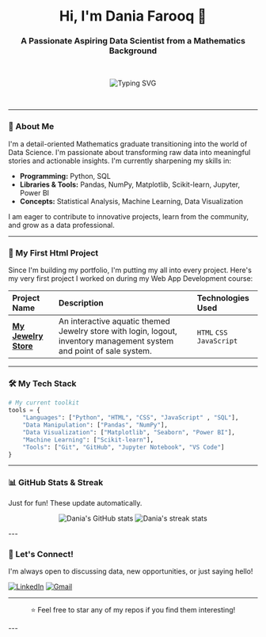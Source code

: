 <h1 align="center">Hi, I'm Dania Farooq 👋</h1>
<h3 align="center">A Passionate Aspiring Data Scientist from a Mathematics Background</h3>

<!-- A cool divider line -->
<br>
<p align="center">
  <img src="https://readme-typing-svg.demolab.com?font=Fira+Code&weight=600&size=22&duration=2000&pause=500&color=F71616&center=true&vCenter=true&width=435&lines=Data+Science+Enthusiast;Python+Lover;Problem+Solver" alt="Typing SVG" />
</p>
<br>

---

### 🧠 About Me

I'm a detail-oriented Mathematics graduate transitioning into the world of Data Science. I'm passionate about transforming raw data into meaningful stories and actionable insights. I'm currently sharpening my skills in:

*   **Programming:** Python, SQL
*   **Libraries & Tools:** Pandas, NumPy, Matplotlib, Scikit-learn, Jupyter, Power BI
*   **Concepts:** Statistical Analysis, Machine Learning, Data Visualization

I am eager to contribute to innovative projects, learn from the community, and grow as a data professional.

---

### 🚀 My First Html Project

Since I'm building my portfolio, I'm putting my all into every project. Here's my very first project I worked on during my Web App Development course:

| Project Name | Description | Technologies Used |
| :--- | :--- | :--- |
| **[My Jewelry Store](link-to-your-project-repo)** | An interactive aquatic themed Jewelry store with login, logout, inventory management system and point of sale system. | `HTML` `CSS` `JavaScript` | 


---

### 🛠️ My Tech Stack

```python
# My current toolkit
tools = {
    "Languages": ["Python", "HTML", "CSS", "JavaScript" , "SQL"],
    "Data Manipulation": ["Pandas", "NumPy"],
    "Data Visualization": ["Matplotlib", "Seaborn", "Power BI"],
    "Machine Learning": ["Scikit-learn"],
    "Tools": ["Git", "GitHub", "Jupyter Notebook", "VS Code"]
}
```
---

### 📊 GitHub Stats & Streak

Just for fun! These update automatically.

<p align="center">
  <img src="https://github-readme-stats.vercel.app/api?username=DaniaFarooq&show_icons=true&theme=dark&title_color=F71616&text_color=fff&icon_color=F71616&bg_color=000000&hide_border=true" alt="Dania's GitHub stats" />
  <img src="https://github-readme-streak-stats.herokuapp.com/?user=DaniaFarooq&theme=dark&background=000000&stroke=F71616&ring=F71616&fire=F71616&currStreakNum=fff&sideNums=fff&currStreakLabel=F71616&sideLabels=fff&dates=fff&hide_border=true" alt="Dania's streak stats" />
</p>
---

### 🤝 Let's Connect!

I'm always open to discussing data, new opportunities, or just saying hello!

[![LinkedIn](https://img.shields.io/badge/LinkedIn-%230A66C2.svg?style=for-the-badge&logo=linkedin&logoColor=white)](https://www.linkedin.com/in/daniafarooq)
[![Gmail](https://img.shields.io/badge/Gmail-D14836?style=for-the-badge&logo=gmail&logoColor=white)](mailto:danielfaruk299@gmail.com)

---
<p align="center">⭐️ Feel free to star any of my repos if you find them interesting!</p>
---
